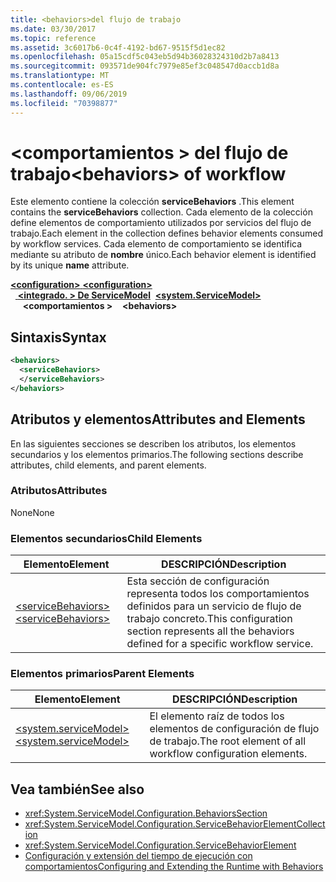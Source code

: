 ```yaml
---
title: <behaviors>del flujo de trabajo
ms.date: 03/30/2017
ms.topic: reference
ms.assetid: 3c6017b6-0c4f-4192-bd67-9515f5d1ec82
ms.openlocfilehash: 05a15cdf5c043eb5d94b36028324310d2b7a8413
ms.sourcegitcommit: 093571de904fc7979e85ef3c048547d0accb1d8a
ms.translationtype: MT
ms.contentlocale: es-ES
ms.lasthandoff: 09/06/2019
ms.locfileid: "70398877"
---
```

# <a name="behaviors-of-workflow"></a><span data-ttu-id="543a5-102">\<comportamientos > del flujo de trabajo</span><span class="sxs-lookup"><span data-stu-id="543a5-102">\<behaviors> of workflow</span></span>
<span data-ttu-id="543a5-103">Este elemento contiene la colección **serviceBehaviors** .</span><span class="sxs-lookup"><span data-stu-id="543a5-103">This element contains the **serviceBehaviors** collection.</span></span>  <span data-ttu-id="543a5-104">Cada elemento de la colección define elementos de comportamiento utilizados por servicios del flujo de trabajo.</span><span class="sxs-lookup"><span data-stu-id="543a5-104">Each element in the collection defines behavior elements consumed by workflow services.</span></span> <span data-ttu-id="543a5-105">Cada elemento de comportamiento se identifica mediante su atributo de **nombre** único.</span><span class="sxs-lookup"><span data-stu-id="543a5-105">Each behavior element is identified by its unique **name** attribute.</span></span>  
  
<span data-ttu-id="543a5-106">[ **\<configuration>** ](../configuration-element.md)</span><span class="sxs-lookup"><span data-stu-id="543a5-106">[**\<configuration>**](../configuration-element.md)</span></span>\
<span data-ttu-id="543a5-107">&nbsp;&nbsp;[ **\<integrado. > De ServiceModel**](system-servicemodel-of-workflow.md)</span><span class="sxs-lookup"><span data-stu-id="543a5-107">&nbsp;&nbsp;[**\<system.ServiceModel>**](system-servicemodel-of-workflow.md)</span></span>\
<span data-ttu-id="543a5-108">&nbsp;&nbsp;&nbsp;&nbsp; **\<comportamientos >**</span><span class="sxs-lookup"><span data-stu-id="543a5-108">&nbsp;&nbsp;&nbsp;&nbsp;**\<behaviors>**</span></span>  
  
## <a name="syntax"></a><span data-ttu-id="543a5-109">Sintaxis</span><span class="sxs-lookup"><span data-stu-id="543a5-109">Syntax</span></span>  
  
```xml  
<behaviors>  
  <serviceBehaviors>  
  </serviceBehaviors>  
</behaviors>  
```  
  
## <a name="attributes-and-elements"></a><span data-ttu-id="543a5-110">Atributos y elementos</span><span class="sxs-lookup"><span data-stu-id="543a5-110">Attributes and Elements</span></span>  
 <span data-ttu-id="543a5-111">En las siguientes secciones se describen los atributos, los elementos secundarios y los elementos primarios.</span><span class="sxs-lookup"><span data-stu-id="543a5-111">The following sections describe attributes, child elements, and parent elements.</span></span>  
  
### <a name="attributes"></a><span data-ttu-id="543a5-112">Atributos</span><span class="sxs-lookup"><span data-stu-id="543a5-112">Attributes</span></span>  
 <span data-ttu-id="543a5-113">None</span><span class="sxs-lookup"><span data-stu-id="543a5-113">None</span></span>  
  
### <a name="child-elements"></a><span data-ttu-id="543a5-114">Elementos secundarios</span><span class="sxs-lookup"><span data-stu-id="543a5-114">Child Elements</span></span>  
  
|<span data-ttu-id="543a5-115">Elemento</span><span class="sxs-lookup"><span data-stu-id="543a5-115">Element</span></span>|<span data-ttu-id="543a5-116">DESCRIPCIÓN</span><span class="sxs-lookup"><span data-stu-id="543a5-116">Description</span></span>|  
|-------------|-----------------|  
|[<span data-ttu-id="543a5-117">\<serviceBehaviors></span><span class="sxs-lookup"><span data-stu-id="543a5-117">\<serviceBehaviors></span></span>](servicebehaviors-of-workflow.md)|<span data-ttu-id="543a5-118">Esta sección de configuración representa todos los comportamientos definidos para un servicio de flujo de trabajo concreto.</span><span class="sxs-lookup"><span data-stu-id="543a5-118">This configuration section represents all the behaviors defined for a specific workflow service.</span></span>|  
  
### <a name="parent-elements"></a><span data-ttu-id="543a5-119">Elementos primarios</span><span class="sxs-lookup"><span data-stu-id="543a5-119">Parent Elements</span></span>  
  
|<span data-ttu-id="543a5-120">Elemento</span><span class="sxs-lookup"><span data-stu-id="543a5-120">Element</span></span>|<span data-ttu-id="543a5-121">DESCRIPCIÓN</span><span class="sxs-lookup"><span data-stu-id="543a5-121">Description</span></span>|  
|-------------|-----------------|  
|[<span data-ttu-id="543a5-122">\<system.serviceModel></span><span class="sxs-lookup"><span data-stu-id="543a5-122">\<system.serviceModel></span></span>](../wcf/system-servicemodel.md)|<span data-ttu-id="543a5-123">El elemento raíz de todos los elementos de configuración de flujo de trabajo.</span><span class="sxs-lookup"><span data-stu-id="543a5-123">The root element of all workflow configuration elements.</span></span>|  
  
## <a name="see-also"></a><span data-ttu-id="543a5-124">Vea también</span><span class="sxs-lookup"><span data-stu-id="543a5-124">See also</span></span>

- <xref:System.ServiceModel.Configuration.BehaviorsSection>
- <xref:System.ServiceModel.Configuration.ServiceBehaviorElementCollection>
- <xref:System.ServiceModel.Configuration.ServiceBehaviorElement>
- [<span data-ttu-id="543a5-125">Configuración y extensión del tiempo de ejecución con comportamientos</span><span class="sxs-lookup"><span data-stu-id="543a5-125">Configuring and Extending the Runtime with Behaviors</span></span>](../../../wcf/extending/configuring-and-extending-the-runtime-with-behaviors.md)
